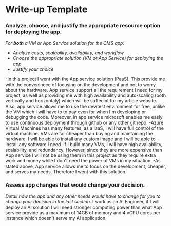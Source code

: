 # Write-up Template

### Analyze, choose, and justify the appropriate resource option for deploying the app.

*For **both** a VM or App Service solution for the CMS app:*
- *Analyze costs, scalability, availability, and workflow*
- *Choose the appropriate solution (VM or App Service) for deploying the app*
- *Justify your choice*

-In this project I went with the App service solution (PaaS). This provide me with the conveninece of focusing on the development and not to worry about the hardware. App service support all the requirement I need for my project, as well as providing me with high availability and auto-scaling (both vertically and horizontaly) which will be suffecint for my article website. Also, app service allows me to use the dev/test environment for free, unlike the VM which I will have to to pay even for when I'm developing or debugging the code. Moreover, in app service microsoft enables me easly to use continuous deployment through github or any other git repo.
-Azure Virtual Machines has many features, as a IaaS, I will have full control of the virtual machine. VMs are far cheaper than buying and maintaining the hardware. I will be able to install any custom image and I will be able to install any software I need. If I build many VMs, I will have high availability, scalability, and redundancy. However, since they are more expensive than App service I will not be using them in this project as they require extra work and money while I don't need the power of VMs in my situation.
-As stated above, App service allows me to focus on the development, cheaper, and serves my needs. Therefore I went with this solution.

### Assess app changes that would change your decision.

*Detail how the app and any other needs would have to change for you to change your decision in the last section.* 
I work as an AI Engineer, if I will deploy an AI solution I will need stronger computing power than what App service provide as a maximum of 14GB of memory and 4 vCPU cores per instance which doesn't serve my AI application.